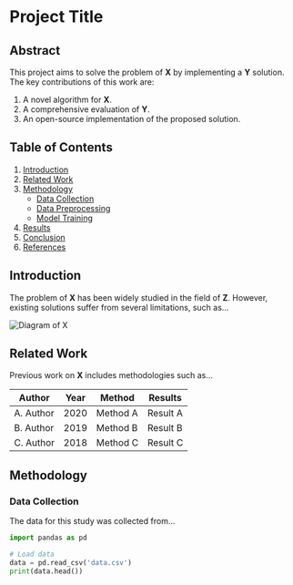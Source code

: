 # Project Title

## Abstract

This project aims to solve the problem of **X** by implementing a **Y** solution. The key contributions of this work are:

1. A novel algorithm for **X**.
2. A comprehensive evaluation of **Y**.
3. An open-source implementation of the proposed solution.

## Table of Contents

1. [Introduction](#introduction)
2. [Related Work](#related-work)
3. [Methodology](#methodology)
    - [Data Collection](#data-collection)
    - [Data Preprocessing](#data-preprocessing)
    - [Model Training](#model-training)
4. [Results](#results)
5. [Conclusion](#conclusion)
6. [References](#references)

## Introduction

The problem of **X** has been widely studied in the field of **Z**. However, existing solutions suffer from several limitations, such as...

![Diagram of X](./rikroll.gif)

## Related Work

Previous work on **X** includes methodologies such as...

| Author       | Year | Method             | Results       |
|--------------|------|--------------------|---------------|
| A. Author    | 2020 | Method A           | Result A      |
| B. Author    | 2019 | Method B           | Result B      |
| C. Author    | 2018 | Method C           | Result C      |

## Methodology

### Data Collection

The data for this study was collected from...

```python
import pandas as pd

# Load data
data = pd.read_csv('data.csv')
print(data.head())
```
